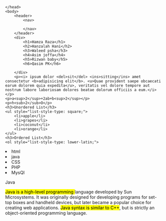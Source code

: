 <!DOCTYPE html>
<html>
    <head>
        <title>Supreme</title>

    </head>
    <body>
        <header>
            <nav>

            </nav>
        </header>
        <div>
            <h1>Hamza Raza</h1>
            <h2>Hanzalah Hani</h2>
            <h3>Waleed psha</h3>
            <h4>Asim joffa</h4>
            <h5>Rizwan baby</h5>
            <h6>Qasim PK</h6>

        </div>
        <p><i> ipsum dolor <del>sit</del> <ins>sitting</ins> amet consectetur <b>adipisicing elit</b>. <u>Quae provident saepe obcaecati earum dolorem quia expedita</u>, veritatis vel dolore tempore aut nostrum labore laboriosam dolores beatae dolorum officiis a eum.</i></p>
    <p>a<sup>2</sup>+2ab+b<sup>2</sup></p>
    <p>h<sub>2</sub>O</p>
    <h3>Unordered List</h3>
    <ul style="list-style-type: square;">
        <li>apple</li>
        <li>grapes</li>
        <li>coconut</li>
        <li>orange</li>
    </ul>
    <h3>Ordered List</h3>
    <ol style="list-style-type: lower-latin;"> 
<li>html</li>
<li>java</li>
<li>CSS</li>
<li>PHP</li>
<li>MysQl</li>
 </ol>
 <dl>
     <dt>Java </dt>
     <dl>
        <mark>Java is a high-level programming </mark>language developed by Sun Microsystems. It was originally designed for developing programs for set-top boxes and handheld devices, but later became a popular choice for creating web applications. <mark>Java syntax is similar to C++</mark>, but is strictly an object-oriented programming language.
     </dl>
 </dl>
    </body>

</html>
